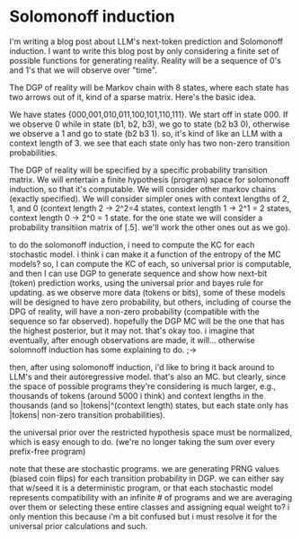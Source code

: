 # Solomonoff induction

I'm writing a blog post about LLM's next-token prediction and Solomonoff induction. I want to write this blog post by only considering a finite set of possible functions for generating reality.
Reality will be a sequence of 0's and 1's that we will observe over "time".

The DGP of reality will be Markov chain with 8 states, where each state has two arrows out of it, kind of a sparse matrix. Here's the basic idea.

We have states {000,001,010,011,100,101,110,111}. We start off in state 000. If we observe 0 while in state (b1, b2, b3), we go to state (b2 b3 0), otherwise we observe a 1 and go to state (b2 b3 1). so, it's kind of like an LLM with a context length of 3. we see that each state only has two non-zero transition probabilities.

The DGP of reality will be specified by a specific probability transition matrix.
We will entertain a finite hypothesis (program) space for solomonoff induction, so that it's computable. We will consider other markov chains (exactly specified). We will consider simpler ones with context lengths of 2, 1, and 0   (context length 2 -> 2^2=4 states, context length 1 -> 2^1 = 2 states, context length 0 -> 2^0 = 1 state. for the one state we will consider a probability
transitiion matrix of [.5]. we'll work the other ones out as we go).

to do the solomonoff induction, i need to compute the KC for each stochastic model. i think i can make it a function of the entropy of the MC models?
so, I can compute the KC of each, so universal prior is computable, and then I can use DGP to generate sequence and show how next-bit (token) prediction works, using the universal prior and bayes rule for updating. as we observe more data (tokens or bits), some of these models will be designed to have zero probability, but others, including of course the DPG of reality, will have
a non-zero probability (compatible with the sequence so far observed). hopefully the DGP MC will be the one that has the highest posterior, but it may not. that's okay too. i imagine that eventually, after enough observations are made, it will... otherwise solomnoff induction has some explaining to do. ;->

then, after using solomonoff induction, i'd like to bring it back around to LLM's and their autoregressive model. that's also an MC. but clearly, since the space of possible programs they're considering is much larger, e.g., thousands of tokens (around 5000 i think) and context lengths in the thousands (and so |tokens|^(context length) states, but each state only has |tokens|
non-zero transition probabilities).

the universal prior over the restricted hypothesis space must be normalized, which is easy enough to do. (we're no longer taking the sum over every prefix-free program)

note that these are stochastic programs. we are generating PRNG values (biased coin flips) for each transition probability in DGP. we can either say that w/seed it is a deterministic program, or that each stochastic model represents compatibility with an infinite # of programs and we are averaging over them or selecting these entire classes and assigning equal weight to? i only mention this because i'm a bit confused but i must resolve it for the universal prior calculations and such.